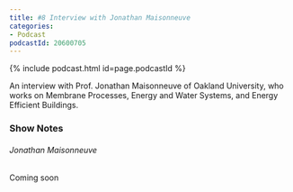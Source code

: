 ```yaml
---
title: #8 Interview with Jonathan Maisonneuve
categories:
- Podcast
podcastId: 20600705
---
```


{% include podcast.html id=page.podcastId %}

An interview with Prof. Jonathan Maisonneuve of Oakland University, who works on Membrane Processes, Energy and Water Systems, and Energy Efficient Buildings. 

<!-- more -->

### Show Notes
###### Jonathan Maisonneuve
Coming soon
